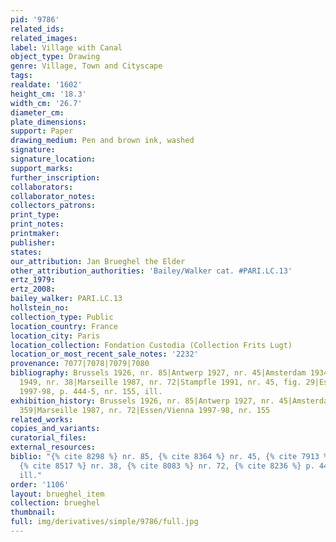```yaml
---
pid: '9786'
related_ids: 
related_images: 
label: Village with Canal
object_type: Drawing
genre: Village, Town and Cityscape
tags: 
realdate: '1602'
height_cm: '18.3'
width_cm: '26.7'
diameter_cm: 
plate_dimensions: 
support: Paper
drawing_medium: Pen and brown ink, washed
signature: 
signature_location: 
support_marks: 
further_inscription: 
collaborators: 
collaborator_notes: 
collectors_patrons: 
print_type: 
print_notes: 
printmaker: 
publisher: 
states: 
our_attribution: Jan Brueghel the Elder
other_attribution_authorities: 'Bailey/Walker cat. #PARI.LC.13'
ertz_1979: 
ertz_2008: 
bailey_walker: PARI.LC.13
hollstein_no: 
collection_type: Public
location_country: France
location_city: Paris
location_collection: Fondation Custodia (Collection Frits Lugt)
location_or_most_recent_sale_notes: '2232'
provenance: 7077|7078|7079|7080
bibliography: Brussels 1926, nr. 85|Antwerp 1927, nr. 45|Amsterdam 1934, nr. 359|Lugt
  1949, nr. 38|Marseille 1987, nr. 72|Stampfle 1991, nr. 45, fig. 29|Essen/Vienna
  1997-98, p. 444-5, nr. 155, ill.
exhibition_history: Brussels 1926, nr. 85|Antwerp 1927, nr. 45|Amsterdam 1934, nr.
  359|Marseille 1987, nr. 72|Essen/Vienna 1997-98, nr. 155
related_works: 
copies_and_variants: 
curatorial_files: 
external_resources: 
biblio: "{% cite 8298 %} nr. 85, {% cite 8364 %} nr. 45, {% cite 7913 %} nr. 395,
  {% cite 8517 %} nr. 38, {% cite 8083 %} nr. 72, {% cite 8236 %} p. 444-5, nr. 155,
  ill."
order: '1106'
layout: brueghel_item
collection: brueghel
thumbnail: 
full: img/derivatives/simple/9786/full.jpg
---
```

